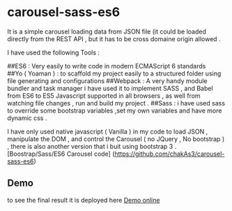 # carousel-sass-es6


It is a simple carousel loading data from JSON file (it could be loaded directly from the REST API , but it has to be cross domaine origin allowed .

I have used the following Tools :

##ES6 :
 Very easily to write code in modern ECMAScript 6 standards  
##Yo ( Yoaman ) :
 to scaffold my project easily to a structured folder using file generating and configurations
##Webpack :
 A very handy module bundler  and  task manager i have used it to implement SASS , and Babel from ES6 to ES5  Javascript supported in all browsers , as well from watching file changes , run and build my project .
##Sass :
i have used sass to override some bootstrap variables ,set my own variables and have more dynamic css .



I have only used native javascript ( Vanilla ) in my code to  load JSON , manipulate the DOM , and control the Carousel ( no JQuery , No bootstrap ) , there is also another version that i buit using bootstrap 3  .[Boostrap/Sass/ES6 Carousel code]  (https://github.com/chakAs3/carousel-sass-es6)



## Demo
to see the final result it is deployed here [Demo online](http://trixlabs.com/ww/carousel-no-bootstrap/)
